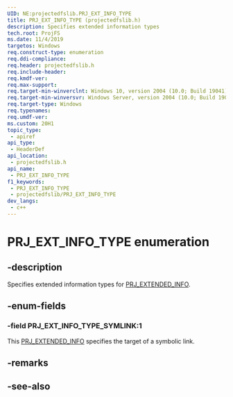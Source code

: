 ```yaml
---
UID: NE:projectedfslib.PRJ_EXT_INFO_TYPE
title: PRJ_EXT_INFO_TYPE (projectedfslib.h)
description: Specifies extended information types
tech.root: ProjFS
ms.date: 11/4/2019
targetos: Windows
req.construct-type: enumeration
req.ddi-compliance: 
req.header: projectedfslib.h
req.include-header: 
req.kmdf-ver: 
req.max-support: 
req.target-min-winverclnt: Windows 10, version 2004 (10.0; Build 19041)
req.target-min-winversvr: Windows Server, version 2004 (10.0; Build 19041)
req.target-type: Windows
req.typenames: 
req.umdf-ver: 
ms.custom: 20H1
topic_type:
 - apiref
api_type:
 - HeaderDef
api_location:
 - projectedfslib.h
api_name:
 - PRJ_EXT_INFO_TYPE
f1_keywords:
 - PRJ_EXT_INFO_TYPE
 - projectedfslib/PRJ_EXT_INFO_TYPE
dev_langs:
 - c++
---
```


# PRJ_EXT_INFO_TYPE enumeration


## -description

Specifies extended information types for <a href="/windows/desktop/api/projectedfslib/ns-projectedfslib-prj_extended_info">PRJ_EXTENDED_INFO</a>.

## -enum-fields

### -field PRJ_EXT_INFO_TYPE_SYMLINK:1

This <a href="/windows/desktop/api/projectedfslib/ns-projectedfslib-prj_extended_info">PRJ_EXTENDED_INFO</a> specifies the target of a symbolic link.

## -remarks

## -see-also
